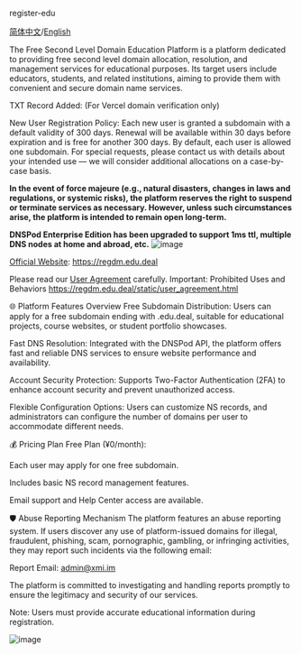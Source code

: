 register-edu

[简体中文](https://github.com/xiaokun567/register-edu/blob/main/README.md)/[English](https://github.com/xiaokun567/register-edu/blob/main/READMEUS.md)

The Free Second Level Domain Education Platform is a platform dedicated to providing free second level domain allocation, resolution, and management services for educational purposes. Its target users include educators, students, and related institutions, aiming to provide them with convenient and secure domain name services.


TXT Record Added: (For Vercel domain verification only)

New User Registration Policy:
Each new user is granted a subdomain with a default validity of 300 days. Renewal will be available within 30 days before expiration and is free for another 300 days. By default, each user is allowed one subdomain. For special requests, please contact us with details about your intended use — we will consider additional allocations on a case-by-case basis.

**In the event of force majeure (e.g., natural disasters, changes in laws and regulations, or systemic risks), the platform reserves the right to suspend or terminate services as necessary. However, unless such circumstances arise, the platform is intended to remain open long-term.**

**DNSPod Enterprise Edition has been upgraded to support 1ms ttl, multiple DNS nodes at home and abroad, etc.**
![image](https://github.com/user-attachments/assets/ec0dfa2a-7670-4a9f-bd02-1091205c364d)


[Official Website](https://regdm.edu.deal): https://regdm.edu.deal

Please read our [User Agreement](https://regdm.edu.deal/static/user_agreement.html) carefully.
Important: Prohibited Uses and Behaviors
https://regdm.edu.deal/static/user_agreement.html

🌐 Platform Features Overview
Free Subdomain Distribution:
Users can apply for a free subdomain ending with .edu.deal, suitable for educational projects, course websites, or student portfolio showcases.

Fast DNS Resolution:
Integrated with the DNSPod API, the platform offers fast and reliable DNS services to ensure website performance and availability.

Account Security Protection:
Supports Two-Factor Authentication (2FA) to enhance account security and prevent unauthorized access.

Flexible Configuration Options:
Users can customize NS records, and administrators can configure the number of domains per user to accommodate different needs.

💰 Pricing Plan
Free Plan (¥0/month):

Each user may apply for one free subdomain.

Includes basic NS record management features.

Email support and Help Center access are available.

🛡️ Abuse Reporting Mechanism
The platform features an abuse reporting system. If users discover any use of platform-issued domains for illegal, fraudulent, phishing, scam, pornographic, gambling, or infringing activities, they may report such incidents via the following email:

Report Email: admin@xmi.im

The platform is committed to investigating and handling reports promptly to ensure the legitimacy and security of our services.

Note: Users must provide accurate educational information during registration.

![image](https://github.com/user-attachments/assets/9b2e000f-a77b-4b6b-aa85-a8720a143d65)
